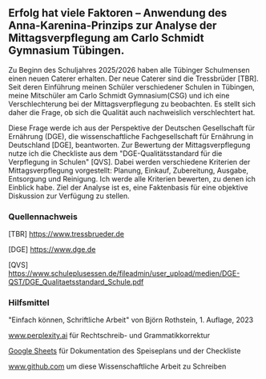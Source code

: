 ## Erfolg hat viele Faktoren – Anwendung des Anna-Karenina-Prinzips zur Analyse der Mittagsverpflegung am Carlo Schmidt Gymnasium Tübingen.

Zu Beginn des Schuljahres 2025/2026 haben alle Tübinger Schulmensen einen neuen Caterer erhalten. Der neue Caterer sind die Tressbrüder [TBR]. Seit deren Einführung meinen Schüler verschiedener Schulen in Tübingen, meine Mitschüler am Carlo Schmidt Gymnasium(CSG) und ich eine Verschlechterung bei der Mittagsverpflegung zu beobachten. Es stellt sich daher die Frage, ob sich die Qualität auch nachweislich verschlechtert hat.

Diese Frage werde ich aus der Perspektive der Deutschen Gesellschaft für Ernährung (DGE), die wissenschaftliche Fachgesellschaft für Ernährung in Deutschland [DGE], beantworten. Zur Bewertung der Mittagsverpflegung nutze ich die Checkliste aus dem "DGE-Qualitätsstandard für die Verpflegung in Schulen" [QVS]. Dabei werden verschiedene Kriterien der Mittagsverpflegung vorgestellt: Planung, Einkauf, Zubereitung, Ausgabe, Entsorgung und Reinigung. Ich werde alle Kriterien bewerten, zu denen ich Einblick habe. Ziel der Analyse ist es, eine Faktenbasis für eine objektive Diskussion zur Verfügung zu stellen.

### Quellennachweis
[TBR] https://www.tressbrueder.de

[DGE] https://www.dge.de

[QVS] https://www.schuleplusessen.de/fileadmin/user_upload/medien/DGE-QST/DGE_Qualitaetsstandard_Schule.pdf

### Hilfsmittel
"Einfach können, Schriftliche Arbeit" von Björn Rothstein, 1. Auflage, 2023

www.perplexity.ai für Rechtschreib- und Grammatikkorrektur

[Google Sheets](https://docs.google.com/spreadsheets/d/1DBRUWVgEYN153EMzyVh5CashKL1XMqwrTI37eoVRBYY/edit?usp=drivesdk) für Dokumentation des Speiseplans und der Checkliste

www.github.com um diese Wissenschaftliche Arbeit zu Schreiben
